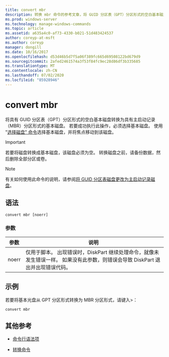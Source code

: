 ```yaml
---
title: convert mbr
description: 转换 mbr 命令的参考文章，将 GUID 分区表（GPT）分区形式的空白基本磁盘转换为具有主启动记录（MBR）分区形式的基本磁盘。
ms.prod: windows-server
ms.technology: manage-windows-commands
ms.topic: article
ms.assetid: a635a4c0-af73-4330-b021-51d483424537
author: coreyp-at-msft
ms.author: coreyp
manager: dongill
ms.date: 10/16/2017
ms.openlocfilehash: d53d46b5d7f5a06f389fc665d69508122bd679d9
ms.sourcegitcommit: 2afed2461574a3f53f84fc9ec28d86df3b335685
ms.translationtype: MT
ms.contentlocale: zh-CN
ms.lasthandoff: 07/02/2020
ms.locfileid: "85928946"
---
```

# <a name="convert-mbr"></a>convert mbr

将具有 GUID 分区表（GPT）分区形式的空白基本磁盘转换为具有主启动记录（MBR）分区形式的基本磁盘。 若要成功执行此操作，必须选择基本磁盘。 使用 "[选择磁盘" 命令](select-disk.md)选择基本磁盘，并将焦点移动到该磁盘。

> [!IMPORTANT]
> 若要将磁盘转换成基本磁盘，该磁盘必须为空。 转换磁盘之前，请备份数据，然后删除全部分区或卷。

> [!NOTE]
> 有关如何使用此命令的说明，请参阅[将 GUID 分区表磁盘更改为主启动记录磁盘](https://docs.microsoft.com/previous-versions/windows/it-pro/windows-server-2008-R2-and-2008/cc725797(v=ws.11))。

## <a name="syntax"></a>语法

```
convert mbr [noerr]
```

### <a name="parameters"></a>参数

| 参数 | 说明 |
| --------- | ----------- |
| noerr | 仅用于脚本。 出现错误时，DiskPart 继续处理命令，就像未发生错误一样。 如果没有此参数，则错误会导致 DiskPart 退出并出现错误代码。 |

## <a name="examples"></a>示例

若要将基本光盘从 GPT 分区形式转换为 MBR 分区形式，请键入>：

```
convert mbr
```

## <a name="additional-references"></a>其他参考

- [命令行语法项](command-line-syntax-key.md)

- [转换命令](convert.md)
